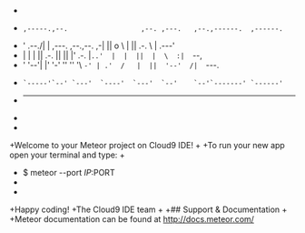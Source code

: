 
 +
 +     ,-----.,--.                  ,--. ,---.   ,--.,------.  ,------.
 +    '  .--./|  | ,---. ,--.,--. ,-|  || o   \  |  ||  .-.  \ |  .---'
 +    |  |    |  || .-. ||  ||  |' .-. |`..'  |  |  ||  |  \  :|  `--, 
 +    '  '--'\|  |' '-' ''  ''  '\ `-' | .'  /   |  ||  '--'  /|  `---.
 +     `-----'`--' `---'  `----'  `---'  `--'    `--'`-------' `------'
 +    ----------------------------------------------------------------- 
 +
 +
 +Welcome to your Meteor project on Cloud9 IDE!
 +
 +To run your new app open your terminal and type:
 +   
 +    $ meteor --port $IP:$PORT
 +
 +
 +Happy coding!
 +The Cloud9 IDE team
 +
 +## Support & Documentation
 +
 +Meteor documentation can be found at http://docs.meteor.com/